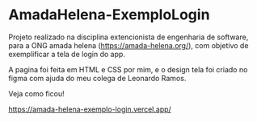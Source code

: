 # AmadaHelena-ExemploLogin
Projeto realizado na disciplina extencionista de engenharia de software, para a ONG amada helena (https://amada-helena.org/), com objetivo de exemplificar a tela de login do app.

A pagina foi feita em HTML e CSS por mim, e o design tela foi criado no figma com ajuda do meu colega de Leonardo Ramos.

Veja como ficou! 

https://amada-helena-exemplo-login.vercel.app/

